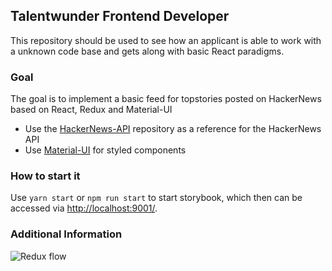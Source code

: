 ## Talentwunder Frontend Developer

This repository should be used to see how an applicant is able to work with a unknown code base and gets along
with basic React paradigms.


### Goal
The goal is to implement a basic feed for topstories posted on HackerNews based on React, Redux and Material-UI

* Use the [HackerNews-API](https://github.com/HackerNews/API) repository as a reference for the HackerNews API
* Use [Material-UI](http://www.material-ui.com/#/) for styled components

### How to start it

Use `yarn start` or `npm run start` to start storybook, which then can be accessed via [http://localhost:9001/](http://localhost:9001/).


### Additional Information

![Redux flow](https://cloud.githubusercontent.com/assets/54934/9560826/3de78528-4e2a-11e5-8399-946824aaaaf9.png "Redux")
